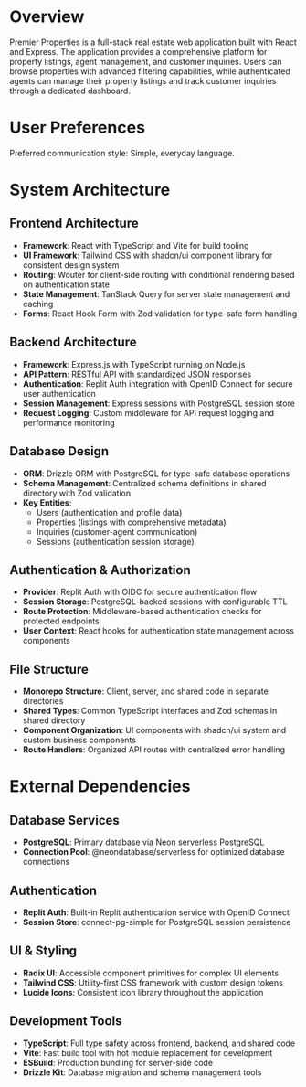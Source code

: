 # Overview

Premier Properties is a full-stack real estate web application built with React and Express. The application provides a comprehensive platform for property listings, agent management, and customer inquiries. Users can browse properties with advanced filtering capabilities, while authenticated agents can manage their property listings and track customer inquiries through a dedicated dashboard.

# User Preferences

Preferred communication style: Simple, everyday language.

# System Architecture

## Frontend Architecture
- **Framework**: React with TypeScript and Vite for build tooling
- **UI Framework**: Tailwind CSS with shadcn/ui component library for consistent design system
- **Routing**: Wouter for client-side routing with conditional rendering based on authentication state
- **State Management**: TanStack Query for server state management and caching
- **Forms**: React Hook Form with Zod validation for type-safe form handling

## Backend Architecture
- **Framework**: Express.js with TypeScript running on Node.js
- **API Pattern**: RESTful API with standardized JSON responses
- **Authentication**: Replit Auth integration with OpenID Connect for secure user authentication
- **Session Management**: Express sessions with PostgreSQL session store
- **Request Logging**: Custom middleware for API request logging and performance monitoring

## Database Design
- **ORM**: Drizzle ORM with PostgreSQL for type-safe database operations
- **Schema Management**: Centralized schema definitions in shared directory with Zod validation
- **Key Entities**:
  - Users (authentication and profile data)
  - Properties (listings with comprehensive metadata)
  - Inquiries (customer-agent communication)
  - Sessions (authentication session storage)

## Authentication & Authorization
- **Provider**: Replit Auth with OIDC for secure authentication flow
- **Session Storage**: PostgreSQL-backed sessions with configurable TTL
- **Route Protection**: Middleware-based authentication checks for protected endpoints
- **User Context**: React hooks for authentication state management across components

## File Structure
- **Monorepo Structure**: Client, server, and shared code in separate directories
- **Shared Types**: Common TypeScript interfaces and Zod schemas in shared directory
- **Component Organization**: UI components with shadcn/ui system and custom business components
- **Route Handlers**: Organized API routes with centralized error handling

# External Dependencies

## Database Services
- **PostgreSQL**: Primary database via Neon serverless PostgreSQL
- **Connection Pool**: @neondatabase/serverless for optimized database connections

## Authentication
- **Replit Auth**: Built-in Replit authentication service with OpenID Connect
- **Session Store**: connect-pg-simple for PostgreSQL session persistence

## UI & Styling
- **Radix UI**: Accessible component primitives for complex UI elements
- **Tailwind CSS**: Utility-first CSS framework with custom design tokens
- **Lucide Icons**: Consistent icon library throughout the application

## Development Tools
- **TypeScript**: Full type safety across frontend, backend, and shared code
- **Vite**: Fast build tool with hot module replacement for development
- **ESBuild**: Production bundling for server-side code
- **Drizzle Kit**: Database migration and schema management tools